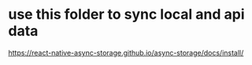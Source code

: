 # use this folder to sync local and api data

https://react-native-async-storage.github.io/async-storage/docs/install/
